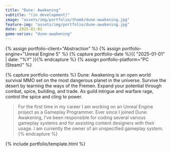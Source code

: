 ```yaml
---
title: "Dune: Awakening"
subtitle: "(in development)"
image: "assets/img/portfolio/thumb/dune-awakening.jpg"
feature-img: "assets/img/portfolio/dune-awakening.jpg"
date: 2025-01-01
game-series: "dune-awakening"
---
```


{% assign portfolio-client="Abstraction" %}
{% assign portfolio-engine="Unreal Engine 5" %}
{% capture portfolio-date %}{{ "2025-01-01" | date: "%Y" }}{% endcapture %}
{% assign portfolio-platform="PC (Steam)" %}

{% capture portfolio-contents %}
Dune: Awakening is an open world survival MMO set on the most dangerous planet in the universe.
Survive the desert by learning the ways of the Fremen. Expand your potential through combat, spice, building, and trade.
As guild intrigue and warfare rage, control the spice and cling to power.

> For the first time in my career I am working on an Unreal Engine project as a Gameplay Programmer.
> Ever since I joined Dune: Awakening, I've been responsible for coding several various gameplay systems
> and for assisting content designers with their usage. I am currently the owner of an unspecified gameplay system.
{% endcapture %}

{% include portfolio/template.html %}
